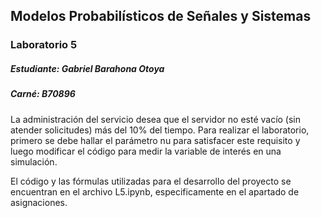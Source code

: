 ## Modelos Probabilísticos de Señales y Sistemas
### Laboratorio 5
##### Estudiante: Gabriel Barahona Otoya
##### Carné: B70896

La administración del servicio desea que el servidor no esté vacío (sin atender solicitudes) más del 10% del tiempo. Para realizar el laboratorio, primero se debe hallar el parámetro nu para satisfacer este requisito y luego modificar el código para medir la variable de interés en una simulación.

El código y las fórmulas utilizadas para el desarrollo del proyecto se encuentran en el archivo L5.ipynb, especificamente en el apartado de asignaciones.
